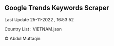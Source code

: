 

## Google Trends Keywords Scraper 
 
Last Update 25-11-2022 , 16:53:52

Country List :
VIETNAM.json



© Abdul Muttaqin 
